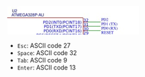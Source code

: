 ![arduino pins](arduino_pins.png)

* `Esc`: ASCII code 27
* `Space`: ASCII code 32
* `Tab`: ASCII code 9
* `Enter`: ASCII code 13
